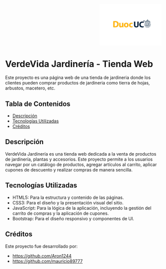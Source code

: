 <p align="right">
  <img src="assets/logo_duoc-01.jpg" alt="Logo DUOC" width="200">
</p>

# VerdeVida Jardinería - Tienda Web
Este proyecto es una página web de una tienda de jardineria donde los clientes pueden comprar productos de jardineria como tierra de hojas, arbustos, macetero, etc.

## Tabla de Contenidos
- [Descripción](#descripción)
- [Tecnologías Utilizadas](#tecnologías-utilizadas)
- [Créditos](#créditos)

## Descripción
VerdeVida Jardinería es una tienda web dedicada a la venta de productos de jardinería, plantas y accesorios. Este proyecto permite a los usuarios navegar por un catálogo de productos, agregar artículos al carrito, aplicar cupones de descuento y realizar compras de manera sencilla.

## Tecnologías Utilizadas
- HTML5: Para la estructura y contenido de las páginas.
- CSS3: Para el diseño y la presentación visual del sitio.
- JavaScript: Para la lógica de la aplicación, incluyendo la gestión del carrito de compras y la aplicación de cupones.
- Bootstrap: Para el diseño responsivo y componentes de UI.

## Créditos

Este proyecto fue desarrollado por: 
- https://github.com/Aron1244 
- https://github.com/mauricio89777
